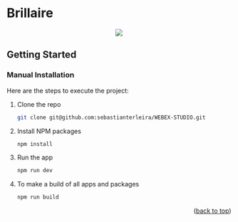 # Brillaire 
<div align="center">
 <img src="public/images/banner-metatag.png" >
</div>

<!-- GETTING STARTED -->
## Getting Started

### Manual Installation

Here are the steps to execute the project:

1. Clone the repo

   ```sh
   git clone git@github.com:sebastianterleira/WEBEX-STUDIO.git
   ```
   
2. Install NPM packages

   ```sh
   npm install
   ```
   
3. Run the app

   ```sh
   npm run dev
   ```
   
4. To make a build of all apps and packages

   ```sh
   npm run build
   ```
   

<p align="right">(<a href="#readme-top">back to top</a>)</p>

